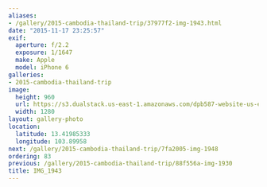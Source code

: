 ```yaml
---
aliases:
- /gallery/2015-cambodia-thailand-trip/37977f2-img-1943.html
date: "2015-11-17 23:25:57"
exif:
  aperture: f/2.2
  exposure: 1/1647
  make: Apple
  model: iPhone 6
galleries:
- 2015-cambodia-thailand-trip
image:
  height: 960
  url: https://s3.dualstack.us-east-1.amazonaws.com/dpb587-website-us-east-1/asset/gallery/2015-cambodia-thailand-trip/37977f2-img-1943~1280.jpg
  width: 1280
layout: gallery-photo
location:
  latitude: 13.41985333
  longitude: 103.89958
next: /gallery/2015-cambodia-thailand-trip/7fa2005-img-1948
ordering: 83
previous: /gallery/2015-cambodia-thailand-trip/88f556a-img-1930
title: IMG_1943
---
```

